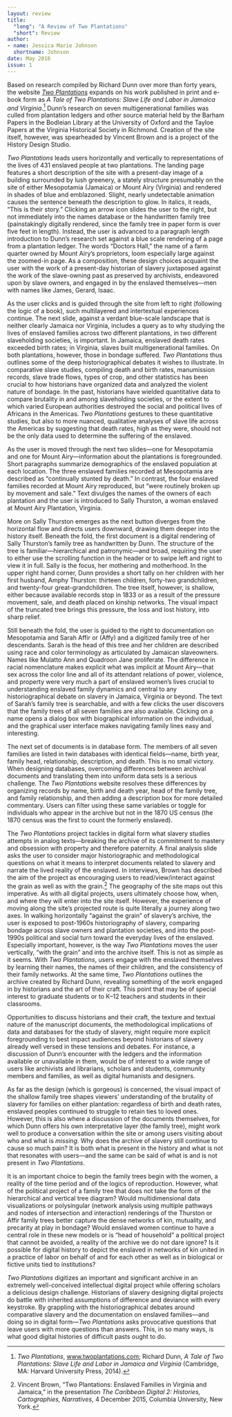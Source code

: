 ```yaml
---
layout: review
title: 
  "long": "A Review of Two Plantations"
  "short": Review
author: 
- name: Jessica Marie Johnson
  shortname: Johnson
date: May 2016
issue: 1
---
```


Based on research compiled by Richard Dunn over more than forty years,
the website [*Two Plantations*](http://www.twoplantations.com) expands
on his work published in print and e-book form as *A Tale of Two
Plantations: Slave Life and Labor in Jamaica and Virginia*.[^1] Dunn’s
research on seven multigenerational families was culled from plantation
ledgers and other source material held by the Barham Papers in the
Bodleian Library at the University of Oxford and the Tayloe Papers at
the Virginia Historical Society in Richmond. Creation of the site
itself, however, was spearheaded by Vincent Brown and is a project of
the History Design Studio.

*Two Plantations* leads users horizontally and vertically to
representations of the lives of 431 enslaved people at two plantations.
The landing page features a short description of the site with a
present-day image of a building surrounded by lush greenery, a stately
structure presumably on the site of either Mesopotamia (Jamaica) or
Mount Airy (Virginia) and rendered in shades of blue and emblazoned.
Slight, nearly undetectable animation causes the sentence beneath the
description to glow. In italics, it reads, “This is their story.”
Clicking an arrow icon slides the user to the right, but not immediately
into the names database or the handwritten family tree (painstakingly
digitally rendered, since the family tree in paper form is over five
feet in length). Instead, the user is advanced to a paragraph length
introduction to Dunn’s research set against a blue scale rendering of a
page from a plantation ledger. The words “Doctors Hall,” the name of a
farm quarter owned by Mount Airy’s proprietors, loom especially large
against the zoomed-in page. As a composition, these design choices
acquaint the user with the work of a present-day historian of slavery
juxtaposed against the work of the slave-owning past as preserved by
archivists, endeavored upon by slave owners, and engaged in by the
enslaved themselves––men with names like James, Gerard, Isaac.

As the user clicks and is guided through the site from left to right
(following the logic of a book), such multilayered and intertextual
experiences continue. The next slide, against a verdant blue-scale
landscape that is neither clearly Jamaica nor Virginia, includes a query
as to why studying the lives of enslaved families across two different
plantations, in two different slaveholding societies, is important. In
Jamaica, enslaved death rates exceeded birth rates; in Virginia, slaves
built multigenerational families. On both plantations, however, those in
bondage suffered. *Two Plantations* thus outlines some of the deep
historiographical debates it wishes to illustrate. In comparative slave
studies, compiling death and birth rates, manumission records, slave
trade flows, types of crop, and other statistics has been crucial to how
historians have organized data and analyzed the violent nature of
bondage. In the past, historians have wielded quantitative data to
compare brutality in and among slaveholding societies, or the extent to
which varied European authorities destroyed the social and political
lives of Africans in the Americas. *Two Plantations* gestures to these
quantitative studies, but also to more nuanced, qualitative analyses of
slave life across the Americas by suggesting that death rates, high as
they were, should not be the only data used to determine the suffering
of the enslaved.

As the user is moved through the next two slides—one for Mesopotamia and
one for Mount Airy—information about the plantations is foregrounded.
Short paragraphs summarize demographics of the enslaved population at
each location. The three enslaved families recorded at Mesopotamia are
described as “continually stunted by death.” In contrast, the four
enslaved families recorded at Mount Airy reproduced, but “were routinely
broken up by movement and sale.” Text divulges the names of the owners
of each plantation and the user is introduced to Sally Thurston, a woman
enslaved at Mount Airy Plantation, Virginia.

More on Sally Thurston emerges as the next button diverges from the
horizontal flow and directs users downward, drawing them deeper into the
history itself. Beneath the fold, the first document is a digital
rendering of Sally Thurston’s family tree as handwritten by Dunn. The
structure of the tree is familiar—hierarchical and patronymic—and broad,
requiring the user to either use the scrolling function in the header or
to swipe left and right to view it in full. Sally is the focus, her
mothering and motherhood. In the upper right hand corner, Dunn provides
a short tally on her children with her first husband, Amphy Thurston:
thirteen children, forty-two grandchildren, and twenty-four
great-grandchildren. The tree itself, however, is shallow, either
because available records stop in 1833 or as a result of the pressure
movement, sale, and death placed on kinship networks. The visual impact
of the truncated tree brings this pressure, the loss and lost history,
into sharp relief.

Still beneath the fold, the user is guided to the right to documentation
on Mesopotamia and Sarah Affir or (Affy) and a digitized family tree of
her descendants. Sarah is the head of this tree and her children are
described using race and color terminology as articulated by Jamaican
slaveowners. Names like Mulatto Ann and Quadroon Jane proliferate. The
difference in racial nomenclature makes explicit what was implicit at
Mount Airy—that sex across the color line and all of its attendant
relations of power, violence, and property were very much a part of
enslaved women’s lives crucial to understanding enslaved family dynamics
and central to any historiographical debate on slavery in Jamaica,
Virginia or beyond. The text of Sarah’s family tree is searchable, and
with a few clicks the user discovers that the family trees of all seven
families are also available. Clicking on a name opens a dialog box with
biographical information on the individual, and the graphical user
interface makes navigating family lines easy and interesting.

The next set of documents is in database form. The members of all seven
families are listed in twin databases with identical fields—name, birth
year, family head, relationship, description, and death. This is no
small victory. When designing databases, overcoming differences between
archival documents and translating them into uniform data sets is a
serious challenge. The *Two Plantations* website resolves these
differences by organizing records by name, birth and death year, head of
the family tree, and family relationship, and then adding a description
box for more detailed commentary. Users can filter using these same
variables or toggle for individuals who appear in the archive but not in
the 1870 US census (the 1870 census was the first to count the formerly
enslaved).

The *Two Plantations* project tackles in digital form what slavery
studies attempts in analog texts—breaking the archive of its commitment
to mastery and obsession with property and therefore paternity. A final
analysis slide asks the user to consider major historiographic and
methodological questions on what it means to interpret documents related
to slavery and narrate the lived reality of the enslaved. In interviews,
Brown has described the aim of the project as encouraging users to
read/view/interact against the grain as well as with the grain.[^2] The
geography of the site maps out this imperative. As with all digital
projects, users ultimately choose how, when, and where they will enter
into the site itself. However, the experience of moving along the site’s
projected route is quite literally a journey along two axes. In walking
horizontally “against the grain” of slavery’s archive, the user is
exposed to post-1960s historiography of slavery, comparing bondage
across slave owners and plantation societies, and into the post-1990s
political and social turn toward the everyday lives of the enslaved.
Especially important, however, is the way *Two Plantations* moves the
user vertically, “with the grain” and into the archive itself. This is
not as simple as it seems. With *Two Plantations*, users engage with the
enslaved themselves by learning their names, the names of their
children, and the consistency of their family networks. At the same
time, *Two Plantations* outlines the archive created by Richard Dunn,
revealing something of the work engaged in by historians and the art of
their craft. This point that may be of special interest to graduate
students or to K–12 teachers and students in their classrooms.

Opportunities to discuss historians and their craft, the texture and
textual nature of the manuscript documents, the methodological
implications of data and databases for the study of slavery, might
require more explicit foregrounding to best impact audiences beyond
historians of slavery already well versed in these tensions and debates.
For instance, a discussion of Dunn’s encounter with the ledgers and the
information available or unavailable in them, would be of interest to a
wide range of users like archivists and librarians, scholars and
students, community members and families, as well as digital humanists
and designers.

As far as the design (which is gorgeous) is concerned, the visual impact
of the shallow family tree shapes viewers' understanding of the
brutality of slavery for families on either plantation: regardless of
birth and death rates, enslaved peoples continued to struggle to retain
ties to loved ones. However, this is also where a discussion of the
documents themselves, for which Dunn offers his own interpretative layer
(the family tree), might work well to produce a conversation within the
site or among users visiting about who and what is *missing.* Why does
the archive of slavery still continue to cause so much pain? It is both
what is present in the history and what is not that resonates with
users—and the same can be said of what is and is not present in *Two
Plantations*.

It is an important choice to begin the family trees begin with the
women, a reality of the time period and of the logics of reproduction.
However, what of the political project of a family tree that does not
take the form of the hierarchical and vertical tree diagram? Would
multidimensional data visualizations or polysingular (network analysis
using multiple pathways and nodes of intersection and interaction)
renderings of the Thurston or Affir family trees better capture the
dense networks of kin, mutuality, and precarity at play in bondage?
Would enslaved women continue to have a central role in these new models
or is “head of household” a political project that cannot be avoided, a
reality of the archive we do not dare ignore? Is it possible for digital
history to depict the enslaved in networks of kin united in a practice
of labor on behalf of and for each other as well as in biological or
fictive units tied to institutions?

*Two Plantations* digitizes an important and significant archive in an
extremely well-conceived intellectual digital project while offering
scholars a delicious design challenge. Historians of slavery designing
digital projects do battle with inherited assumptions of difference and
deviance with every keystroke. By grappling with the historiographical
debates around comparative slavery and the documentation on enslaved
families—and doing so in digital form—*Two Plantations* asks provocative
questions that leave users with more questions than answers. This, in so
many ways, is what good digital histories of difficult pasts ought to
do.

[^1]: *Two Plantations*, www.twoplantations.com; Richard Dunn, *A Tale
    of Two Plantations: Slave Life and Labor in Jamaica and Virginia*
    (Cambridge, MA: Harvard University Press, 2014).

[^2]: Vincent Brown, “Two Plantations: Enslaved Families in Virginia and
    Jamaica,” in the presentation *The Caribbean Digital 2: Histories,
    Cartographies, Narratives*, 4 December 2015, Columbia University,
    New York.
